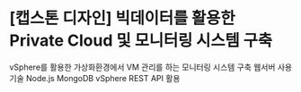# [캡스톤 디자인] 빅데이터를 활용한 Private Cloud 및 모니터링 시스템 구축

vSphere를 활용한 가상화환경에서 VM 관리를 하는 모니터링 시스템 구축 웹서버
사용기술
Node.js
MongoDB
vSphere REST API 활용
